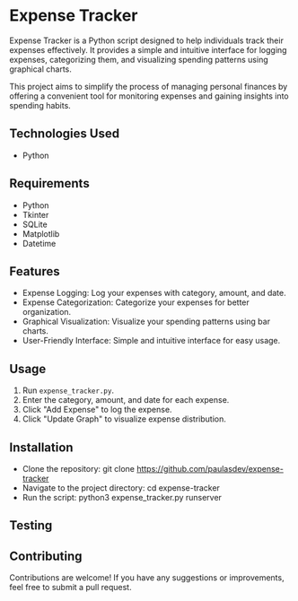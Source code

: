 # Expense Tracker

Expense Tracker is a Python script designed to help individuals track their expenses effectively. It provides a simple and intuitive interface for logging expenses, categorizing them, and visualizing spending patterns using graphical charts.

This project aims to simplify the process of managing personal finances by offering a convenient tool for monitoring expenses and gaining insights into spending habits.

## Technologies Used

- Python

## Requirements

- Python
- Tkinter
- SQLite
- Matplotlib
- Datetime

## Features

- Expense Logging: Log your expenses with category, amount, and date.
- Expense Categorization: Categorize your expenses for better organization.
- Graphical Visualization: Visualize your spending patterns using bar charts.
- User-Friendly Interface: Simple and intuitive interface for easy usage.

## Usage

1. Run `expense_tracker.py`.
2. Enter the category, amount, and date for each expense.
3. Click "Add Expense" to log the expense.
4. Click "Update Graph" to visualize expense distribution.

## Installation

- Clone the repository: git clone https://github.com/paulasdev/expense-tracker
- Navigate to the project directory: cd expense-tracker
- Run the script: python3 expense_tracker.py runserver

## Testing

## Contributing

Contributions are welcome! If you have any suggestions or improvements, feel free to submit a pull request.
